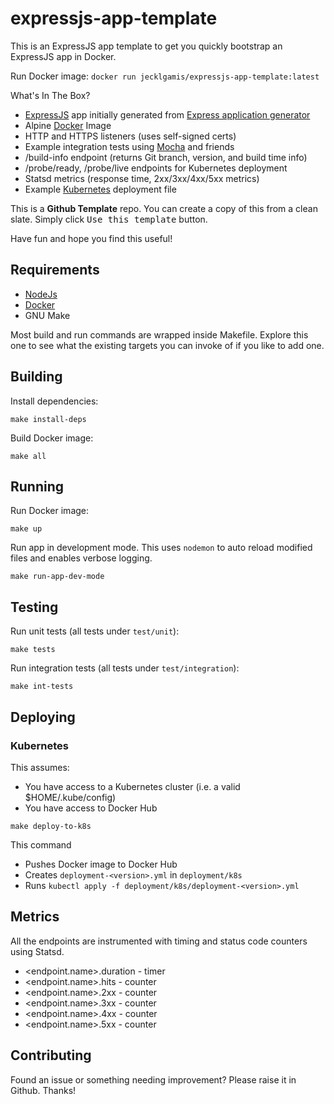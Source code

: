 # expressjs-app-template

This is an ExpressJS app template to get you quickly bootstrap an ExpressJS app in Docker.

Run Docker image:  `docker run jecklgamis/expressjs-app-template:latest`

What's In The Box?

* [ExpressJS](https://expressjs.com/) app initially generated
  from [Express application generator](https://expressjs.com/en/starter/generator.html)
* Alpine [Docker](https://docker.io) Image
* HTTP and HTTPS listeners (uses self-signed certs)
* Example integration tests using [Mocha](https://mochajs.org/) and friends
* /build-info endpoint (returns Git branch, version, and build time info)
* /probe/ready, /probe/live endpoints for Kubernetes deployment
* Statsd metrics (response time, 2xx/3xx/4xx/5xx metrics)
* Example [Kubernetes](https://kubernetes.io/) deployment file

This is a **Github Template** repo. You can create a copy of this from a clean slate. Simply click <kbd>Use this
template</kbd> button.

Have fun and hope you find this useful!

## Requirements

* [NodeJs](https://nodejs.org/en/download/package-manager/)
* [Docker](https://docs.docker.com/get-docker/)
* GNU Make

Most build and run commands are wrapped inside Makefile. Explore this one to see what the existing targets you can
invoke of if you like to add one.

## Building

Install dependencies:

```
make install-deps 
```

Build Docker image:

```
make all
```

## Running

Run Docker image:

```
make up
```

Run app in development mode. This uses `nodemon` to auto reload modified files and enables verbose logging.

```
make run-app-dev-mode
```

## Testing

Run unit tests (all tests under `test/unit`):

```
make tests
```

Run integration tests (all tests under `test/integration`):

```
make int-tests
```

## Deploying

### Kubernetes

This assumes:

* You have access to a Kubernetes cluster (i.e. a valid $HOME/.kube/config)
* You have access to Docker Hub

```
make deploy-to-k8s
```

This command

* Pushes Docker image to Docker Hub
* Creates `deployment-<version>.yml` in `deployment/k8s`
* Runs `kubectl apply -f deployment/k8s/deployment-<version>.yml`

## Metrics

All the endpoints are instrumented with timing and status code counters using Statsd.

* <endpoint.name>.duration - timer
* <endpoint.name>.hits - counter
* <endpoint.name>.2xx - counter
* <endpoint.name>.3xx - counter
* <endpoint.name>.4xx - counter
* <endpoint.name>.5xx - counter

## Contributing

Found an issue or something needing improvement? Please raise it in Github. Thanks!

